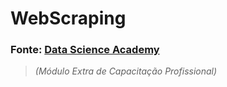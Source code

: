 <h1>WebScraping</h1>
<h3>Fonte: <a href="https://www.datascienceacademy.com.br/">Data Science Academy</a></h3>
<blockquote><i>(Módulo Extra de Capacitação Profissional)</i></blockquote>

<!-- [![Watch the video](https://i.imgur.com/vKb2F1B.png)](https://youtu.be/vt5fpE0bzSY) 
[![Demo CountPages alpha](https://share.gifyoutube.com/KzB6Gb.gif)](https://www.youtube.com/watch?v=ek1j272iAmc) -->

